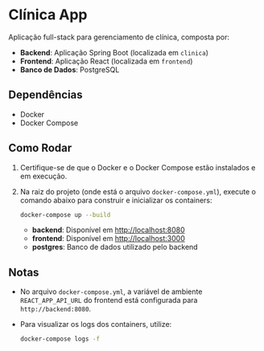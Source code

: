 # Clínica App

Aplicação full-stack para gerenciamento de clínica, composta por:

- **Backend**: Aplicação Spring Boot (localizada em `clinica`)
- **Frontend**: Aplicação React (localizada em `frontend`)
- **Banco de Dados**: PostgreSQL

## Dependências

- Docker
- Docker Compose

## Como Rodar

1. Certifique-se de que o Docker e o Docker Compose estão instalados e em execução.
2. Na raiz do projeto (onde está o arquivo `docker-compose.yml`), execute o comando abaixo para construir e inicializar os containers:

    ```bash
    docker-compose up --build
    ```

    - **backend**: Disponível em [http://localhost:8080](http://localhost:8080)
    - **frontend**: Disponível em [http://localhost:3000](http://localhost:3000)
    - **postgres**: Banco de dados utilizado pelo backend

## Notas

- No arquivo `docker-compose.yml`, a variável de ambiente `REACT_APP_API_URL` do frontend está configurada para `http://backend:8080`.
- Para visualizar os logs dos containers, utilize:

    ```bash
    docker-compose logs -f
    ```

